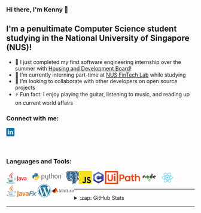 ### Hi there, I'm Kenny 👋

## I'm a penultimate Computer Science student studying in the National University of Singapore (NUS)!

- 🔭 I just completed my first software engineering internship over the summer with [Housing and Development Board][hdb]!
- 🌱 I’m currently interning part-time at [NUS FinTech Lab][nus-fintech-lab] while studying
- 👯 I’m looking to collaborate with other developers on open source projects
- ⚡ Fun fact: I enjoy playing the guitar, listening to music, and reading up on current world affairs

### Connect with me:

[<img alt="kswk | LinkedIn" src="images/linkedin.png" width="22px" />][linkedin]

<br />

### Languages and Tools:

[<img align="left" alt="Java" height="35" width="auto" src="images/java.png" />][java]
[<img align="left" alt="Python" height="35" width="auto" src="images/python.png" />][python]
[<img align="left" alt="PostgreSQL" height="35" width="auto" src="images/postgresql.png" />][postgresql]
[<img align="left" alt="JavaScript" height="35" width="auto" src="images/javascript.png" />][javascript]
[<img align="left" alt="C" height="35" width="auto" src="images/c.png" />][c]
[<img align="left" alt="UiPath" height="35" width="auto" src="images/uipath.png" />][uipath]
[<img align="left" alt="Nodejs" height="35" width="auto" src="images/nodejs.png" />][nodejs]
[<img align="left" alt="React" height="35" width="auto" src="images/react.png" />][react]
[<img align="left" alt="JavaFX" height="35" width="auto" src="images/javafx.png" />][javafx]
[<img align="left" alt="WordPress" height="35" width="auto" src="images/wordpress.png" />][wordpress]
[<img align="left" alt="MATLAB" height="35" width="auto" src="images/matlab.png" />][matlab]

<br />
<br />

---

<details>
<summary>:zap: GitHub Stats</summary>
  <img alt="Kenny's Github Stats" src="https://github-readme-stats.vercel.app/api?username=kswk&show_icons=true&theme=algolia" />
</details>
  
---

[hdb]: https://www.hdb.gov.sg/cs/infoweb/homepage/
[nus-fintech-lab]: https://fintechlab.nus.edu.sg/
[linkedin]: https://www.linkedin.com/in/kenny-seet-530425136/
[java]: https://www.oracle.com/java/
[python]: https://www.python.org/
[postgresql]: https://www.postgresql.org/
[javascript]: https://www.javascript.com/
[c]: https://www.iso.org/standard/74528.html/
[uipath]: https://www.uipath.com/
[nodejs]: https://nodejs.org/en/
[react]: https://reactjs.org/
[javafx]: https://openjfx.io/
[wordpress]: https://wordpress.com/
[matlab]: https://www.mathworks.com/products/matlab.html/
